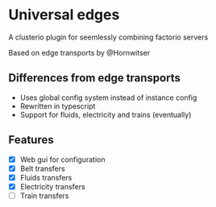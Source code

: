 # Universal edges

A clusterio plugin for seemlessly combining factorio servers

Based on edge transports by @Hornwitser

## Differences from edge transports
- Uses global config system instead of instance config
- Rewritten in typescript
- Support for fluids, electricity and trains (eventually)

## Features

- [x] Web gui for configuration
- [x] Belt transfers
- [x] Fluids transfers
- [x] Electricity transfers
- [ ] Train transfers
